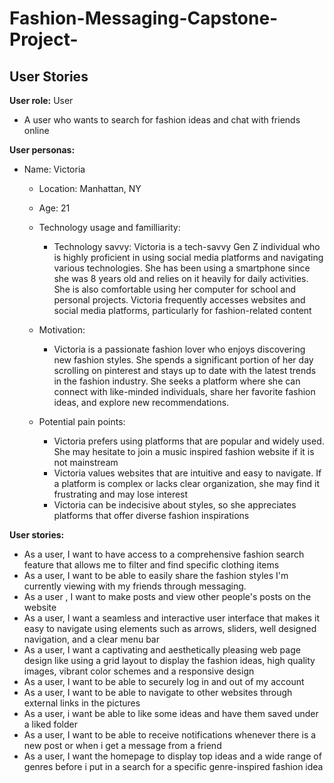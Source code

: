 # Fashion-Messaging-Capstone-Project-
## User Stories

**User role:** User

-  A user who wants to search for fashion ideas and chat with friends online

**User personas:**
- Name: Victoria
    - Location: Manhattan, NY
    - Age: 21
    - Technology usage and familliarity:
        - Technology savvy: Victoria is a tech-savvy Gen Z individual who is highly proficient in using social media platforms and navigating various technologies. She has been using a smartphone since she was 8 years old and relies on it heavily for daily activities. She is also comfortable using her computer for school and personal projects. Victoria frequently accesses websites and social media platforms, particularly for fashion-related content

    - Motivation:
        - Victoria is a passionate fashion lover who enjoys discovering new fashion styles. She spends a significant portion of her day scrolling on pinterest and stays up to date with the latest trends in the fashion industry. She seeks a platform where she can connect with like-minded individuals, share her favorite fashion ideas, and explore new recommendations. 


    - Potential pain points:
        - Victoria prefers using platforms that are popular and widely used. She may hesitate to join a music inspired fashion website if it is not mainstream
        -  Victoria values websites that are intuitive and easy to navigate. If a platform is complex or lacks clear organization, she may find it frustrating and may lose interest
        - Victoria can be indecisive about styles, so she appreciates platforms that offer diverse fashion inspirations


**User stories:**
- As a user, I want to have access to a comprehensive fashion search feature that allows me to filter and find specific clothing items 
- As a user, I want to be able to easily share the fashion styles I'm currently viewing with my friends through messaging.
- As a user , I want to make posts and view other people's posts on the website
- As a user, I want a seamless and interactive user interface that makes it easy to navigate using elements such as arrows, sliders, well designed navigation, and a clear menu bar 
- As a user, I want a captivating and aesthetically pleasing web page design like using a grid layout to display the fashion ideas, high quality images, vibrant color schemes and a responsive design
- As a user, I want to be able to securely log in and out of my account
- As a user, I want to be able to navigate to other websites through external links in the pictures
- As a user, i want be able to like some ideas and have them saved under a liked folder
- As a user, I want to be able to receive notifications whenever there is a new post or when i get a message from a friend
- As a user, I want the homepage to display top ideas and a wide range of genres before i put in a search for a specific genre-inspired fashion idea
